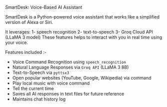 SmartDesk: Voice-Based AI Assistant 

SmartDesk is a Python-powered voice assistant that works like a simplified version of Alexa or Siri.

It leverages:
1- speech recognition 
2- text-to-speech
3- Groq Cloud API (LLaMA 3 model) 
These features helps to interact with you in real time using your voice.

Features included :-
- Voice Command Recognition using `speech_recognition`
- Natural Language Responses via `Groq API` (LLaMA 3 8B)
- Text-to-Speech via `pyttsx3`
- Open popular websites (YouTube, Google, Wikipedia) via command
- Play local music with voice command
- Tell the current time
- Saves all AI responses in text files for future reference
- Maintains chat history log
